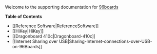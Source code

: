 Welcome to the supporting documentation for [96boards](https://www.96boards.org/)

**Table of Contents**

- [[Reference Software|ReferenceSoftware]]
- [[HiKey|HiKey]]
- [[Dragonboard 410c|Dragonboard-410c]]
- [[Internet Sharing over USB|Sharing-Internet-connections-over-USB-on-96Boards]]

